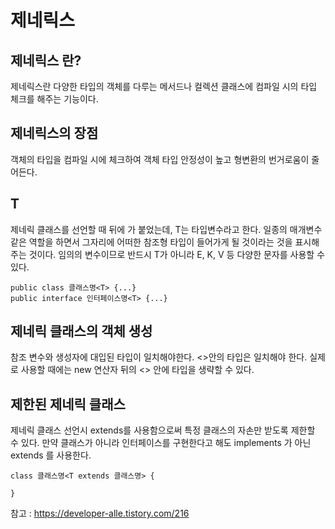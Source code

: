 # 제네릭스

## 제네릭스 란?
제네릭스란 다양한 타입의 객체를 다루는 메서드나 컬렉션 클래스에 컴파일 시의 타입 체크를 해주는 기능이다.

## 제네릭스의 장점
객체의 타입을 컴파일 시에 체크하여 객체 타입 안정성이 높고 형변환의 번거로움이 줄어든다.

## T
제네릭 클래스를 선언할 때 뒤에 <T> 가 붙었는데, T는 타입변수라고 한다. 일종의 매개변수 같은 역할을 하면서 그자리에 어떠한 참조형 타입이 들어가게 될 것이라는 것을 표시해 주는 것이다. 임의의 변수이므로 반드시 T가 아니라 E, K, V 등 다양한 문자를 사용할 수 있다.   
``` 
public class 클래스명<T> {...}   
public interface 인터페이스명<T> {...}
```

## 제네릭 클래스의 객체 생성
참조 변수와 생성자에 대입된 타입이 일치해야한다. <>안의 타입은 일치해야 한다. 실제로 사용할 때에는 new 연산자 뒤의 <> 안에 타입을 생략할 수 있다.

## 제한된 제네릭 클래스
제네릭 클래스 선언시 extends를 사용함으로써 특정 클래스의 자손만 받도록 제한할 수 있다. 만약 클래스가 아니라 인터페이스를 구현한다고 해도 implements 가 아닌 extends 를 사용한다.
```
class 클래스명<T extends 클래스명> {

}
```

참고 : https://developer-alle.tistory.com/216